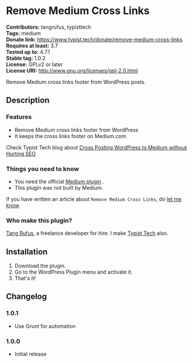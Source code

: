 # Remove Medium Cross Links #
**Contributors:** tangrufus, typisttech  
**Tags:** medium  
**Donate link:** https://www.typist.tech/donate/remove-medium-cross-links  
**Requires at least:** 3.7  
**Tested up to:** 4.7.1  
**Stable tag:** 1.0.2  
**License:** GPLv2 or later  
**License URI:** http://www.gnu.org/licenses/gpl-2.0.html  

Remove Medium cross links footer from WordPress posts.

## Description ##
### Features ###
* Remove Medium cross links footer from WordPress
* It keeps the cross links footer  on Medium.com

Check Typist Tech blog about [Cross Posting WordPress to Medium without Hurting SEO](https://www.typist.tech/cross-posting-wordpress-to-medium-without-hurting-seo/)

### Things you need to know ###

* You need the official [Medium plugin](https://wordpress.org/plugins/medium/) .
* This plugin was not built by Medium.

If you have written an article about `Remove Medium Cross Links`, do [let me know](https://www.typist.tech/contact-us/).

### Who make this plugin? ###

[Tang Rufus](mailto://tangrufus@gmail.com), a freelance developer for hire.
I make [Typist Tech](https://www.typist.tech/) also.


## Installation ##
1. Download the plugin.
1. Go to the WordPress Plugin menu and activate it.
1. That's it!

## Changelog ##
### 1.0.1 ###
* Use Grunt for automation

### 1.0.0 ###
* Initial release
